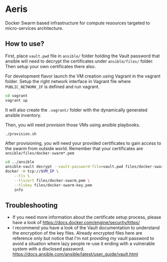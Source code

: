 # Aeris

Docker Swarm based infrastructure for compute resources targeted to micro-services architecture.

## How to use?

First, place `vault.pwd` file in `ansible/` folder holding the Vault password that ansible will need to decrypt
the certificates under `ansible/files/` folder. Then setup your own certificates there also.

For development flavor launch the VM creation using Vagrant in the vagrant folder.
Setup the right network interface in Vagrant file where `PUBLIC_NETWORK_IF` is defined and run vagrant.

```bash
cd vagrant
vagrant up
```

It will also create the `.vagrant/` folder with the dynamically generated ansible inventory.

Then, you will need provision those VMs using ansible playbooks.

```bash
./provision.sh
```

After provisioning, you will need your provided certificates to gain access to the swarm from outside world.
Remember that your certificates are `ansible/files/docker-swarm*.pem`

```bash
cd ../ansible
ansible-vault decrypt --vault-password-file=vault.pwd files/docker-swarm-key.pem
docker -H tcp://$VM_IP \
    --tls \
    --tlscert files/docker-swarm.pem \
    --tlskey files/docker-swarm-key.pem
    info
```

## Troubleshooting

- If you need more information about the certificate setup process, please have a look of https://docs.docker.com/engine/security/https/
- I recommend you have a look of the Vault documentation to understand the encryption of the key files.
  Already encrypted files here are reference only but notice that I'm not providing my vault password to avoid a
  situation where lazy people re-use it ending with a vulnerable system with a disclosed password. https://docs.ansible.com/ansible/latest/user_guide/vault.html
